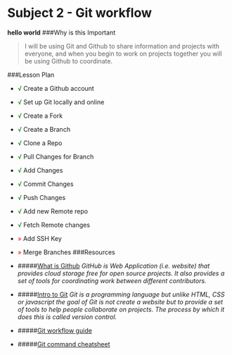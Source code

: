 # Subject 2 - Git workflow

****hello world****
###Why is this Important
>I will be using Git and Github to share information and projects with everyone, and when you begin to work on projects together you will be using Github to coordinate.


###Lesson Plan
* <span style = 'color:green;'>√</span> Create a Github account
* <span style = 'color:green;'>√</span> Set up Git locally and online
* <span style = 'color:green;'>√</span> Create a Fork
* <span style = 'color:green;'>√</span> Create a Branch
* <span style = 'color:green;'>√</span> Clone a Repo
* <span style = 'color:green;'>√</span> Pull Changes for Branch
* <span style = 'color:green;'>√</span> Add Changes
* <span style = 'color:green;'>√</span> Commit Changes
* <span style = 'color:green;'>√</span> Push Changes
* <span style = 'color:green;'>√</span> Add new Remote repo
* <span style = 'color:green;'>√</span> Fetch Remote changes
* <span style = 'color:red;'>»</span> Add SSH Key
* <span style = 'color:red;'>»</span> Merge Branches
###Resources
* #####[What is Github](http://www.howtogeek.com/180167/htg-explains-what-is-github-and-what-do-geeks-use-it-for/)
*GitHub is Web Application (i.e. website) that provides cloud storage free for open source projects. It also provides a set of tools for coordinating work between different contributors.*

* #####[Intro to Git](https://git-scm.com/book/en/v2/)
*Git is a programming language but unlike HTML, CSS or javascript the goal of Git is not create a website but to provide a set of tools to help people collaborate on projects. The process by which it does this is called version control.*
* #####[Git workflow guide](http://rogerdudler.github.io/git-guide/)
* #####[Git command cheatsheet](http://zeroturnaround.com/rebellabs/git-commands-and-best-practices-cheat-sheet/)
